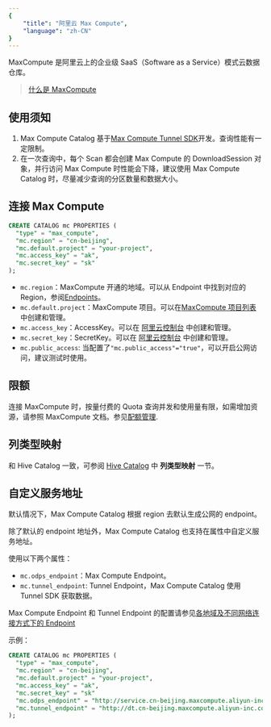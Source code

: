 ```yaml
---
{
    "title": "阿里云 Max Compute",
    "language": "zh-CN"
}
---
```


<!-- 
Licensed to the Apache Software Foundation (ASF) under one
or more contributor license agreements.  See the NOTICE file
distributed with this work for additional information
regarding copyright ownership.  The ASF licenses this file
to you under the Apache License, Version 2.0 (the
"License"); you may not use this file except in compliance
with the License.  You may obtain a copy of the License at

  http://www.apache.org/licenses/LICENSE-2.0

Unless required by applicable law or agreed to in writing,
software distributed under the License is distributed on an
"AS IS" BASIS, WITHOUT WARRANTIES OR CONDITIONS OF ANY
KIND, either express or implied.  See the License for the
specific language governing permissions and limitations
under the License.
-->




MaxCompute 是阿里云上的企业级 SaaS（Software as a Service）模式云数据仓库。

> [什么是 MaxCompute](https://help.aliyun.com/zh/maxcompute/product-overview/what-is-maxcompute?spm=a2c4g.11174283.0.i1)

## 使用须知
1. Max Compute Catalog 基于[Max Compute Tunnel SDK](https://help.aliyun.com/zh/maxcompute/user-guide/overview-28?spm=a2c4g.11186623.0.0.376d66c2FNv6aS)开发。查询性能有一定限制。
2. 在一次查询中，每个 Scan 都会创建 Max Compute 的 DownloadSession 对象，并行访问 Max Compute 时性能会下降，建议使用 Max Compute Catalog 时，尽量减少查询的分区数量和数据大小。

## 连接 Max Compute

```sql
CREATE CATALOG mc PROPERTIES (
  "type" = "max_compute",
  "mc.region" = "cn-beijing",
  "mc.default.project" = "your-project",
  "mc.access_key" = "ak",
  "mc.secret_key" = "sk"
);
```

* `mc.region`：MaxCompute 开通的地域。可以从 Endpoint 中找到对应的 Region，参阅[Endpoints](https://help.aliyun.com/zh/maxcompute/user-guide/endpoints?spm=a2c4g.11186623.0.0)。
* `mc.default.project`：MaxCompute 项目。可以在[MaxCompute 项目列表](https://maxcompute.console.aliyun.com/cn-beijing/project-list)中创建和管理。
* `mc.access_key`：AccessKey。可以在 [阿里云控制台](https://ram.console.aliyun.com/manage/ak) 中创建和管理。
* `mc.secret_key`：SecretKey。可以在 [阿里云控制台](https://ram.console.aliyun.com/manage/ak) 中创建和管理。
* `mc.public_access`: 当配置了`"mc.public_access"="true"`，可以开启公网访问，建议测试时使用。

## 限额

连接 MaxCompute 时，按量付费的 Quota 查询并发和使用量有限，如需增加资源，请参照 MaxCompute 文档。参见[配额管理](https://help.aliyun.com/zh/maxcompute/user-guide/manage-quotas-in-the-new-maxcompute-console).

## 列类型映射

和 Hive Catalog 一致，可参阅 [Hive Catalog](../datalake-analytics/hive) 中 **列类型映射** 一节。

## 自定义服务地址

默认情况下，Max Compute Catalog 根据 region 去默认生成公网的 endpoint。

除了默认的 endpoint 地址外，Max Compute Catalog 也支持在属性中自定义服务地址。

使用以下两个属性：
* `mc.odps_endpoint`：Max Compute Endpoint。
* `mc.tunnel_endpoint`: Tunnel Endpoint，Max Compute Catalog 使用 Tunnel SDK 获取数据。

Max Compute Endpoint 和 Tunnel Endpoint 的配置请参见[各地域及不同网络连接方式下的 Endpoint](https://help.aliyun.com/zh/maxcompute/user-guide/endpoints)

示例：

```sql
CREATE CATALOG mc PROPERTIES (
  "type" = "max_compute",
  "mc.region" = "cn-beijing",
  "mc.default.project" = "your-project",
  "mc.access_key" = "ak",
  "mc.secret_key" = "sk"
  "mc.odps_endpoint" = "http://service.cn-beijing.maxcompute.aliyun-inc.com/api",
  "mc.tunnel_endpoint" = "http://dt.cn-beijing.maxcompute.aliyun-inc.com"
);
```


